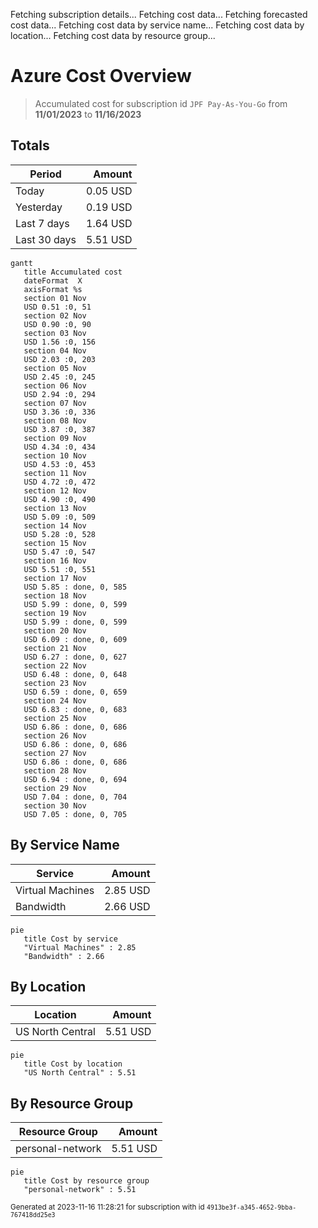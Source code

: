 Fetching subscription details...
Fetching cost data...
Fetching forecasted cost data...
Fetching cost data by service name...
Fetching cost data by location...
Fetching cost data by resource group...
# Azure Cost Overview

> Accumulated cost for subscription id `JPF Pay-As-You-Go` from **11/01/2023** to **11/16/2023**

## Totals

|Period|Amount|
|---|---:|
|Today|0.05 USD|
|Yesterday|0.19 USD|
|Last 7 days|1.64 USD|
|Last 30 days|5.51 USD|

```mermaid
gantt
   title Accumulated cost
   dateFormat  X
   axisFormat %s
   section 01 Nov
   USD 0.51 :0, 51
   section 02 Nov
   USD 0.90 :0, 90
   section 03 Nov
   USD 1.56 :0, 156
   section 04 Nov
   USD 2.03 :0, 203
   section 05 Nov
   USD 2.45 :0, 245
   section 06 Nov
   USD 2.94 :0, 294
   section 07 Nov
   USD 3.36 :0, 336
   section 08 Nov
   USD 3.87 :0, 387
   section 09 Nov
   USD 4.34 :0, 434
   section 10 Nov
   USD 4.53 :0, 453
   section 11 Nov
   USD 4.72 :0, 472
   section 12 Nov
   USD 4.90 :0, 490
   section 13 Nov
   USD 5.09 :0, 509
   section 14 Nov
   USD 5.28 :0, 528
   section 15 Nov
   USD 5.47 :0, 547
   section 16 Nov
   USD 5.51 :0, 551
   section 17 Nov
   USD 5.85 : done, 0, 585
   section 18 Nov
   USD 5.99 : done, 0, 599
   section 19 Nov
   USD 5.99 : done, 0, 599
   section 20 Nov
   USD 6.09 : done, 0, 609
   section 21 Nov
   USD 6.27 : done, 0, 627
   section 22 Nov
   USD 6.48 : done, 0, 648
   section 23 Nov
   USD 6.59 : done, 0, 659
   section 24 Nov
   USD 6.83 : done, 0, 683
   section 25 Nov
   USD 6.86 : done, 0, 686
   section 26 Nov
   USD 6.86 : done, 0, 686
   section 27 Nov
   USD 6.86 : done, 0, 686
   section 28 Nov
   USD 6.94 : done, 0, 694
   section 29 Nov
   USD 7.04 : done, 0, 704
   section 30 Nov
   USD 7.05 : done, 0, 705
```

## By Service Name

|Service|Amount|
|---|---:|
|Virtual Machines|2.85 USD|
|Bandwidth|2.66 USD|

```mermaid
pie
   title Cost by service
   "Virtual Machines" : 2.85
   "Bandwidth" : 2.66
```

## By Location

|Location|Amount|
|---|---:|
|US North Central|5.51 USD|

```mermaid
pie
   title Cost by location
   "US North Central" : 5.51
```

## By Resource Group

|Resource Group|Amount|
|---|---:|
|personal-network|5.51 USD|

```mermaid
pie
   title Cost by resource group
   "personal-network" : 5.51
```

<sup>Generated at 2023-11-16 11:28:21 for subscription with id `4913be3f-a345-4652-9bba-767418dd25e3`</sup>

